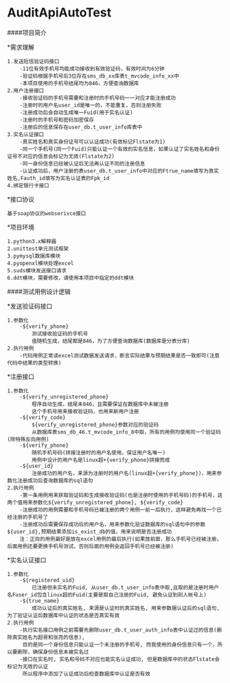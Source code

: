 # AuditApiAutoTest

####项目简介

*需求理解

    1.发送短信验证码接口
        -11位有效手机号均能成功接收到有效验证码，有效时间为6分钟
        -验证码根据手机号后3位存在sms_db_xx库表t_mvcode_info_xx中
        -本项目使用的手机号结尾均为846，方便查询数据库
    2.用户注册接口
        -接收验证码的手机号需要和注册时的手机号码一一对应才能注册成功
        -注册时的用户名user_id是唯一的，不能重复，否则注册失败
        -注册成功后会自动生成唯一Fuid(用于实名认证)
        -注册时的手机号和密码加密保存
        -注册后的信息保存在user_db.t_user_info库表中
    3.实名认证接口
        -真实姓名和真实身份证号可以认证成功(有效标记Flstate为1)
        -同一个手机号(同一个Fuid)只能认证一个有效的实名信息，如果认证了实名姓名和身份证号不对应的信息会标记为无效(Flstate为2)
        -同一身份信息已经被认证后无法再认证不同的注册信息
        -认证成功后，用户注册的表user_db.t_user_info中对应的Ftrue_name填写为真实姓名,Fauth_id填写为实名认证表的Fpk_id
    4.绑定银行卡接口
*接口协议
    
    基于soap协议的webserivce接口 
*项目环境

    1.python3.x解释器
    2.unittest单元测试框架
    3.pymysql数据库模块
    4.pyopenxl模块处理excel
    5.suds模块发送接口请求
    6.ddt模块，需要修改，请使用本项目中指定的ddt模块
    
####测试用例设计逻辑

*发送验证码接口
    
    1.参数化
        -${verify_phone}
            测试接收验证码的手机号
            值随机生成，结尾都是846，为了方便查询数据库(数据库是分表分库)
    2.执行用例
        -代码用例正常读excel测试数据发送请求，断言实际结果与预期结果是否一致即可(注意代码中结果的类型转换)
*注册接口
    
    1.参数化
        -${verify_unregistered_phone}
            程序自动生成，结尾未846，且需要保证在数据库中未被注册
            这个手机号用来接收验证码，也用来新用户注册
        -${verify_code}
            ${verify_unregistered_phone}参数对应的验证码
            从数据库表sms_db_46.t_mvcode_info_8中取，所有的用例均使用同一个验证码(除特殊反向用例)
        -${verify_phone}
            随机手机号码(拼接注册时的用户名使用，保证用户名唯一)
            用例中设计的用户名是linux超+{verify_phone}拼接而成
        -${user_id}
            注册成功的用户名，来源为注册时的用户名(linux超+{verify_phone})，用来参数化注册成功后查询数据库的sql语句
    2.执行用例
        -第一条用例用来获取验证码和生成接收验证码(也是注册时使用的手机号码)的手机号，这两个值用来参数化${verify_unregistered_phone}, ${verify_code}
        -注册成功的用例需要和手机号码已被注册的两个用例一前一后执行，这样避免再找一个已经注册的手机号了
        -注册成功后需要保存成功后的用户名，用来参数化验证数据库的sql语句中的参数${user_id},预期结果添加is_exist_db的值，用来说明是否注册成功
        注：正向的用例最好是放在excel用例的最后执行(如果放前面，那么手机号已经被注册，后面用例还要更换手机号测试，否则后面的用例会返回手机号已经被注册)
*实名认证接口
    
    1.参数化
        -${registered_uid}
            已注册但未实名的Fuid, 从user_db.t_user_info表中取,且取的是注册时用户名Fuser_id包含linux超的Fuid(主要是取自己注册的Fuid, 避免认证到别人帐号上)
        -${true_name}
            成功认证后的真实姓名, 来源是认证时的真实姓名, 用来参数据认证后的sql语句, 为了验证认证后数据库中认证的状态是否真实有效
    2.执行用例
        -执行实名接口用例之前需要先删除user_db.t_user_auth_info表中认证过的信息(删除真实姓名为超哥和张亮的信息), 
         目的是同一个身份信息只能认证一个未注册的手机号, 而我使用的身份信息只有一个，所以要删除，确保身份信息未被实名过
        -接口在实名时, 实名和号码不对应也能实名认证成功, 但是数据库中的状态Flstate会标记为无效的认证
         所以程序中添加了认证成功后检查数据库中认证是否有效
  